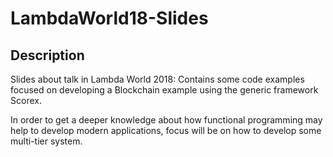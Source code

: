 # LambdaWorld18-Slides

## Description

Slides about talk in Lambda World 2018: Contains some code examples focused on developing a Blockchain example using the generic framework Scorex.

In order to get a deeper knowledge about how functional programming may help to develop modern applications, focus will be on how to develop some multi-tier system.
